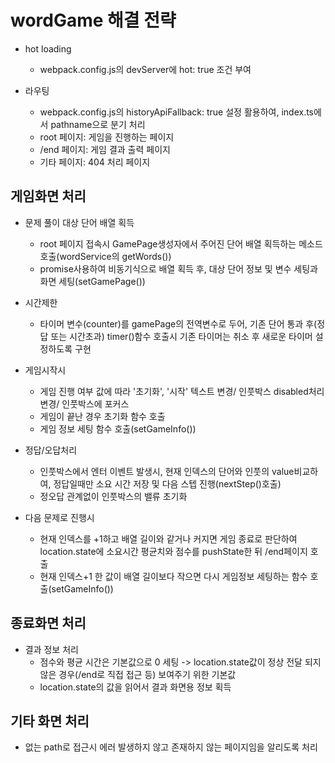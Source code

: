 # wordGame 해결 전략
 - hot loading
   - webpack.config.js의 devServer에 hot: true 조건 부여
   
 - 라우팅
   - webpack.config.js의 historyApiFallback: true 설정 활용하여, index.ts에서 pathname으로 분기 처리
   - root 페이지: 게임을 진행하는 페이지
   - /end 페이지: 게임 결과 출력 페이지
   - 기타 페이지: 404 처리 페이지
   
## 게임화면 처리
 - 문제 풀이 대상 단어 배열 획득
   - root 페이지 접속시 GamePage생성자에서 주어진 단어 배열 획득하는 메소드 호출(wordService의 getWords())
   - promise사용하여 비동기식으로 배열 획득 후, 대상 단어 정보 및 변수 세팅과 화면 세팅(setGamePage())
 
 - 시간제한
   - 타이머 변수(counter)를 gamePage의 전역변수로 두어, 기존 단어 통과 후(정답 또는 시간초과) timer()함수 호출시 기존 타이머는 취소 후 새로운 타이머 설정하도록 구현
   
 - 게임시작시
   - 게임 진행 여부 값에 따라 '초기화', '시작' 텍스트 변경/ 인풋박스 disabled처리 변경/ 인풋박스에 포커스
   - 게임이 끝난 경우 초기화 함수 호출
   - 게임 정보 세팅 함수 호출(setGameInfo())
   
 - 정답/오답처리
   - 인풋박스에서 엔터 이벤트 발생시, 현재 인덱스의 단어와 인풋의 value비교하여, 정답일때만 소요 시간 저장 및 다음 스텝 진행(nextStep()호출)
   - 정오답 관계없이 인풋박스의 밸류 초기화
   
 - 다음 문제로 진행시
   - 현재 인덱스를 +1하고 배열 길이와 같거나 커지면 게임 종료로 판단하여 location.state에 소요시간 평균치와 점수를 pushState한 뒤 /end페이지 호출
   - 현재 인덱스+1 한 값이 배열 길이보다 작으면 다시 게임정보 세팅하는 함수 호출(setGameInfo())
   
 ## 종료화면 처리
   - 결과 정보 처리
     - 점수와 평균 시간은 기본값으로 0 세팅 -> location.state값이 정상 전달 되지 않은 경우(/end로 직접 접근 등) 보여주기 위한 기본값
     - location.state의 값을 읽어서 결과 화면용 정보 획득
     
 ## 기타 화면 처리
   - 없는 path로 접근시 에러 발생하지 않고 존재하지 않는 페이지임을 알리도록 처리
